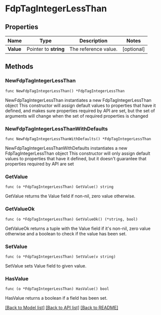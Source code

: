 # FdpTagIntegerLessThan

## Properties

Name | Type | Description | Notes
------------ | ------------- | ------------- | -------------
**Value** | Pointer to **string** | The reference value. | [optional] 

## Methods

### NewFdpTagIntegerLessThan

`func NewFdpTagIntegerLessThan() *FdpTagIntegerLessThan`

NewFdpTagIntegerLessThan instantiates a new FdpTagIntegerLessThan object
This constructor will assign default values to properties that have it defined,
and makes sure properties required by API are set, but the set of arguments
will change when the set of required properties is changed

### NewFdpTagIntegerLessThanWithDefaults

`func NewFdpTagIntegerLessThanWithDefaults() *FdpTagIntegerLessThan`

NewFdpTagIntegerLessThanWithDefaults instantiates a new FdpTagIntegerLessThan object
This constructor will only assign default values to properties that have it defined,
but it doesn't guarantee that properties required by API are set

### GetValue

`func (o *FdpTagIntegerLessThan) GetValue() string`

GetValue returns the Value field if non-nil, zero value otherwise.

### GetValueOk

`func (o *FdpTagIntegerLessThan) GetValueOk() (*string, bool)`

GetValueOk returns a tuple with the Value field if it's non-nil, zero value otherwise
and a boolean to check if the value has been set.

### SetValue

`func (o *FdpTagIntegerLessThan) SetValue(v string)`

SetValue sets Value field to given value.

### HasValue

`func (o *FdpTagIntegerLessThan) HasValue() bool`

HasValue returns a boolean if a field has been set.


[[Back to Model list]](../README.md#documentation-for-models) [[Back to API list]](../README.md#documentation-for-api-endpoints) [[Back to README]](../README.md)


